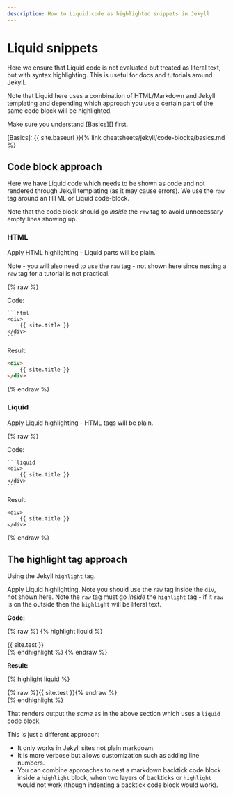```yaml
---
description: How to Liquid code as highlighted snippets in Jekyll
---
```

# Liquid snippets


Here we ensure that Liquid code is not evaluated but treated as literal text, but with syntax highlighting. This is useful for docs and tutorials around Jekyll.

Note that Liquid here uses a combination of HTML/Markdown and Jekyll templating and depending which approach you use a certain part of the same code block will be highlighted.

Make sure you understand [Basics][] first.

[Basics]: {{ site.baseurl }}{% link cheatsheets/jekyll/code-blocks/basics.md %}

## Code block approach

Here we have Liquid code which needs to be shown as code and not rendered through Jekyll templating (as it may cause errors). We use the `raw` tag around an HTML or Liquid code-block.

Note that the code block should go _inside_ the `raw` tag to avoid unnecessary empty lines showing up.

### HTML

Apply HTML highlighting  - Liquid parts will be plain.

Note - you will also need to use the `raw` tag - not shown here since nesting a `raw` tag for a tutorial is not practical.

{% raw %}

Code:

	```html
	<div>
	    {{ site.title }}
	</div>
	```

Result:

```html
<div>
    {{ site.title }}
</div>
```

{% endraw %}

### Liquid

Apply Liquid highlighting - HTML tags will be plain.

{% raw %}

Code:

	```liquid
	<div>
	    {{ site.title }}
	</div>
	```

Result:

```liquid
<div>
    {{ site.title }}
</div>
```

{% endraw %}


## The highlight tag approach

Using the Jekyll `highlight` tag.

Apply Liquid highlighting. Note you should use the `raw` tag inside the `div`, not shown here. Note the `raw` tag must go _inside_ the `highlight` tag - if it `raw` is on the outside then the `highlight` will be literal text.


**Code:**

{% raw %}
	{% highlight liquid %}
	<div>
	    {{ site.test }}
	</div>
	{% endhighlight %}
{% endraw %}

**Result:**

{% highlight liquid %}
<div>
    {% raw %}{{ site.test }}{% endraw %}
</div>
{% endhighlight %}


That renders output the _same_ as in the above section which uses a `liquid` code block.

This is just a different approach:

- It only works in Jekyll sites not plain markdown.
- It is more verbose but allows customization such as adding line numbers.
- You can combine approaches to nest a markdown backtick code block inside a `highlight` block, when two layers of backticks or `highlight` would not work (though indenting a backtick code block would work).
